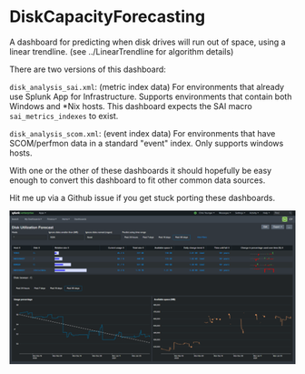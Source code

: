 # DiskCapacityForecasting

A dashboard for predicting when disk drives will run out of space, using a linear trendline. (see ../LinearTrendline for algorithm details)

There are two versions of this dashboard:

`disk_analysis_sai.xml`:  (metric index data) For environments that already use Splunk App for Infrastructure. Supports environments that contain both Windows and *Nix hosts. This dashboard expects the SAI macro `sai_metrics_indexes` to exist.

`disk_analysis_scom.xml`: (event index data) For environments that have SCOM/perfmon data in a standard "event" index. Only supports windows hosts.

With one or the other of these dashboards it should hopefully be easy enough to convert this dashboard to fit other common data sources.

Hit me up via a Github issue if you get stuck porting these dashboards.

![screenshot](screenshot.png)
